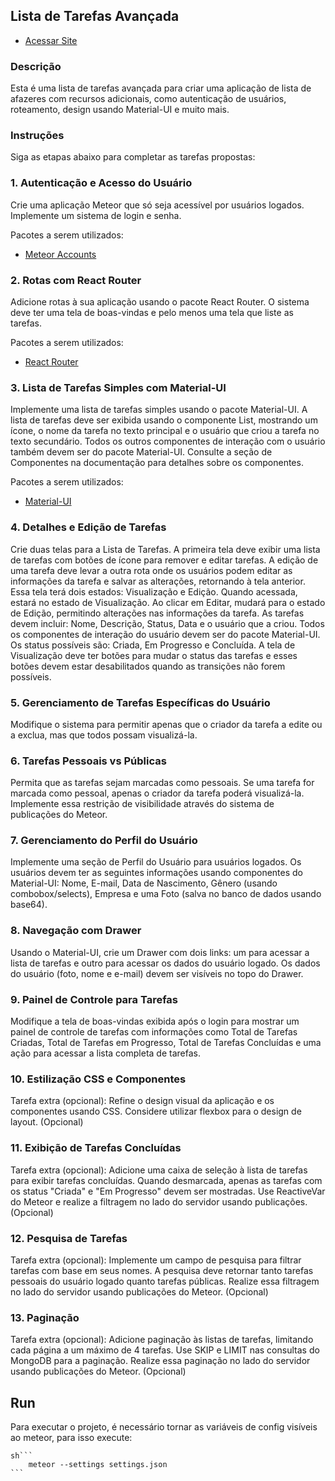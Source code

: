 ## Lista de Tarefas Avançada
- [Acessar Site](https://todo-rosa.meteorapp.com/)


### Descrição
Esta é uma lista de tarefas avançada para criar uma aplicação de lista de afazeres com recursos adicionais, como autenticação de usuários, roteamento, design usando Material-UI e muito mais.

### Instruções
Siga as etapas abaixo para completar as tarefas propostas:

### 1. Autenticação e Acesso do Usuário
Crie uma aplicação Meteor que só seja acessível por usuários logados. Implemente um sistema de login e senha.

Pacotes a serem utilizados:
- [Meteor Accounts](https://guide.meteor.com/accounts.html)

### 2. Rotas com React Router
Adicione rotas à sua aplicação usando o pacote React Router. O sistema deve ter uma tela de boas-vindas e pelo menos uma tela que liste as tarefas.

Pacotes a serem utilizados:
- [React Router](https://reacttraining.com/react-router/)

### 3. Lista de Tarefas Simples com Material-UI
Implemente uma lista de tarefas simples usando o pacote Material-UI. A lista de tarefas deve ser exibida usando o componente List, mostrando um ícone, o nome da tarefa no texto principal e o usuário que criou a tarefa no texto secundário. Todos os outros componentes de interação com o usuário também devem ser do pacote Material-UI. Consulte a seção de Componentes na documentação para detalhes sobre os componentes.

Pacotes a serem utilizados:
- [Material-UI](https://material-ui.com/)

### 4. Detalhes e Edição de Tarefas
Crie duas telas para a Lista de Tarefas. A primeira tela deve exibir uma lista de tarefas com botões de ícone para remover e editar tarefas. A edição de uma tarefa deve levar a outra rota onde os usuários podem editar as informações da tarefa e salvar as alterações, retornando à tela anterior. Essa tela terá dois estados: Visualização e Edição. Quando acessada, estará no estado de Visualização. Ao clicar em Editar, mudará para o estado de Edição, permitindo alterações nas informações da tarefa. As tarefas devem incluir: Nome, Descrição, Status, Data e o usuário que a criou. Todos os componentes de interação do usuário devem ser do pacote Material-UI. Os status possíveis são: Criada, Em Progresso e Concluída. A tela de Visualização deve ter botões para mudar o status das tarefas e esses botões devem estar desabilitados quando as transições não forem possíveis.

### 5. Gerenciamento de Tarefas Específicas do Usuário
Modifique o sistema para permitir apenas que o criador da tarefa a edite ou a exclua, mas que todos possam visualizá-la.

### 6. Tarefas Pessoais vs Públicas
Permita que as tarefas sejam marcadas como pessoais. Se uma tarefa for marcada como pessoal, apenas o criador da tarefa poderá visualizá-la. Implemente essa restrição de visibilidade através do sistema de publicações do Meteor.

### 7. Gerenciamento do Perfil do Usuário
Implemente uma seção de Perfil do Usuário para usuários logados. Os usuários devem ter as seguintes informações usando componentes do Material-UI: Nome, E-mail, Data de Nascimento, Gênero (usando combobox/selects), Empresa e uma Foto (salva no banco de dados usando base64).

### 8. Navegação com Drawer
Usando o Material-UI, crie um Drawer com dois links: um para acessar a lista de tarefas e outro para acessar os dados do usuário logado. Os dados do usuário (foto, nome e e-mail) devem ser visíveis no topo do Drawer.

### 9. Painel de Controle para Tarefas
Modifique a tela de boas-vindas exibida após o login para mostrar um painel de controle de tarefas com informações como Total de Tarefas Criadas, Total de Tarefas em Progresso, Total de Tarefas Concluídas e uma ação para acessar a lista completa de tarefas.

### 10. Estilização CSS e Componentes
Tarefa extra (opcional): Refine o design visual da aplicação e os componentes usando CSS. Considere utilizar flexbox para o design de layout. (Opcional)

### 11. Exibição de Tarefas Concluídas
Tarefa extra (opcional): Adicione uma caixa de seleção à lista de tarefas para exibir tarefas concluídas. Quando desmarcada, apenas as tarefas com os status "Criada" e "Em Progresso" devem ser mostradas. Use ReactiveVar do Meteor e realize a filtragem no lado do servidor usando publicações. (Opcional)

### 12. Pesquisa de Tarefas
Tarefa extra (opcional): Implemente um campo de pesquisa para filtrar tarefas com base em seus nomes. A pesquisa deve retornar tanto tarefas pessoais do usuário logado quanto tarefas públicas. Realize essa filtragem no lado do servidor usando publicações do Meteor. (Opcional)

### 13. Paginação
Tarefa extra (opcional): Adicione paginação às listas de tarefas, limitando cada página a um máximo de 4 tarefas. Use SKIP e LIMIT nas consultas do MongoDB para a paginação. Realize essa paginação no lado do servidor usando publicações do Meteor. (Opcional)

## Run
Para executar o projeto, é necessário tornar as variáveis de config visíveis ao meteor, para isso execute:

    sh```
        meteor --settings settings.json
    ```